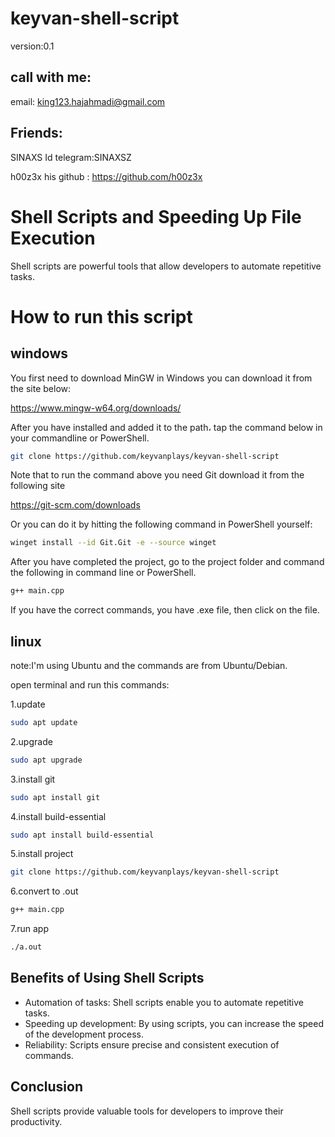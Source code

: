 
# keyvan-shell-script

version:0.1



## call with me:
email: king123.hajahmadi@gmail.com


## Friends:
SINAXS         Id telegram:SINAXSZ

h00z3x         his github : https://github.com/h00z3x



# Shell Scripts and Speeding Up File Execution

Shell scripts are powerful tools that allow developers to automate repetitive tasks.

# How to run this script

## windows
You first need to download MinGW in Windows you can download it from the site below:

https://www.mingw-w64.org/downloads/

After you have installed and added it to the path، tap the command below in your commandline or PowerShell.

```sh
git clone https://github.com/keyvanplays/keyvan-shell-script
```

Note that to run the command above you need Git download it from the following site

https://git-scm.com/downloads

Or you can do it by hitting the following command in PowerShell yourself:

```sh
winget install --id Git.Git -e --source winget
```

After you have completed the project, go to the project folder and command the following in command line or PowerShell.

```sh
g++ main.cpp
```

If you have the correct commands, you have .exe file, then click on the file.


## linux

note:I'm using Ubuntu and the commands are from Ubuntu/Debian.

open terminal and run this commands:

1.update
```sh
sudo apt update
```
2.upgrade
```sh
sudo apt upgrade
```
3.install git
```sh
sudo apt install git
```
4.install build-essential
```sh
sudo apt install build-essential
```
5.install project
```sh
git clone https://github.com/keyvanplays/keyvan-shell-script
```
6.convert to .out
```sh
g++ main.cpp
```
7.run app
```sh
./a.out
```
## Benefits of Using Shell Scripts

- Automation of tasks: Shell scripts enable you to automate repetitive tasks.
- Speeding up development: By using scripts, you can increase the speed of the development process.
- Reliability: Scripts ensure precise and consistent execution of commands.

## Conclusion

Shell scripts provide valuable tools for developers to improve their productivity.
